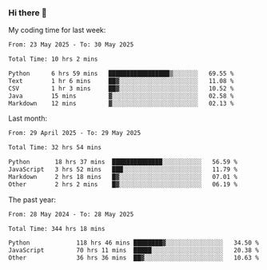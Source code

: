### Hi there 👋

My coding time for last week:

<!--START_SECTION:week-->

```txt
From: 23 May 2025 - To: 30 May 2025

Total Time: 10 hrs 2 mins

Python      6 hrs 59 mins   █████████████████▒░░░░░░░   69.55 %
Text        1 hr 6 mins     ██▓░░░░░░░░░░░░░░░░░░░░░░   11.08 %
CSV         1 hr 3 mins     ██▓░░░░░░░░░░░░░░░░░░░░░░   10.52 %
Java        15 mins         ▓░░░░░░░░░░░░░░░░░░░░░░░░   02.58 %
Markdown    12 mins         ▓░░░░░░░░░░░░░░░░░░░░░░░░   02.13 %
```

<!--END_SECTION:week-->

Last month:

<!--START_SECTION:month-->

```txt
From: 29 April 2025 - To: 29 May 2025

Total Time: 32 hrs 54 mins

Python       18 hrs 37 mins  ██████████████░░░░░░░░░░░   56.59 %
JavaScript   3 hrs 52 mins   ███░░░░░░░░░░░░░░░░░░░░░░   11.79 %
Markdown     2 hrs 18 mins   █▓░░░░░░░░░░░░░░░░░░░░░░░   07.01 %
Other        2 hrs 2 mins    █▓░░░░░░░░░░░░░░░░░░░░░░░   06.19 %
```

<!--END_SECTION:month-->

The past year:

<!--START_SECTION:year-->

```txt
From: 28 May 2024 - To: 28 May 2025

Total Time: 344 hrs 18 mins

Python             118 hrs 46 mins ████████▓░░░░░░░░░░░░░░░░   34.50 %
JavaScript         70 hrs 11 mins  █████░░░░░░░░░░░░░░░░░░░░   20.38 %
Other              36 hrs 36 mins  ██▓░░░░░░░░░░░░░░░░░░░░░░   10.63 %
```

<!--END_SECTION:year-->
